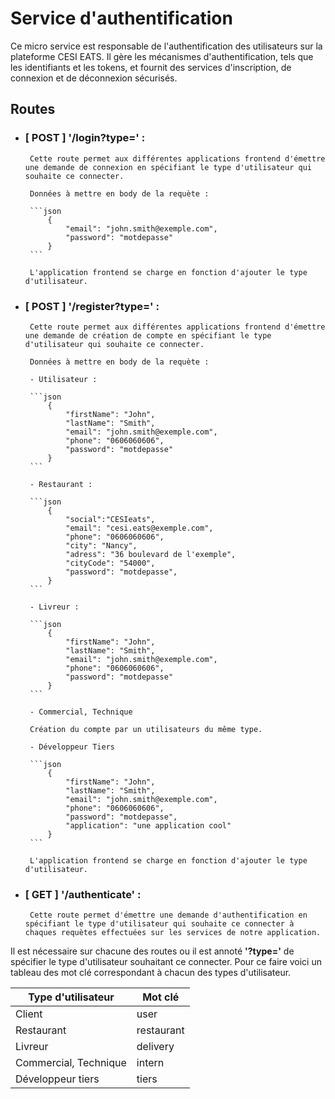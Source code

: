 # Service d'authentification

Ce micro service est responsable de l'authentification des utilisateurs sur la plateforme CESI EATS. 
Il gère les mécanismes d'authentification, tels que les identifiants et les tokens, et fournit des services d'inscription, de connexion et de déconnexion sécurisés.  

## Routes
 - ### [ POST ] '/login?type=' : 
        Cette route permet aux différentes applications frontend d'émettre une demande de connexion en spécifiant le type d'utilisateur qui souhaite ce connecter.

        Données à mettre en body de la requète :

        ```json
            {
                "email": "john.smith@exemple.com",
                "password": "motdepasse"
            }
        ```

        L'application frontend se charge en fonction d'ajouter le type d'utilisateur.

 - ### [ POST ] '/register?type=' : 
        Cette route permet aux différentes applications frontend d'émettre une demande de création de compte en spécifiant le type d'utilisateur qui souhaite ce connecter.

        Données à mettre en body de la requète :

        - Utilisateur :

        ```json
            {
                "firstName": "John",
                "lastName": "Smith",
                "email": "john.smith@exemple.com",
                "phone": "0606060606",
                "password": "motdepasse"
            }
        ```

        - Restaurant :

        ```json
            {
                "social":"CESIeats",
                "email": "cesi.eats@exemple.com",
                "phone": "0606060606",
                "city": "Nancy",
                "adress": "36 boulevard de l'exemple",
                "cityCode": "54000",
                "password": "motdepasse",
            }
        ```

        - Livreur : 

        ```json
            {
                "firstName": "John",
                "lastName": "Smith",
                "email": "john.smith@exemple.com",
                "phone": "0606060606",
                "password": "motdepasse"
            }
        ```

        - Commercial, Technique

        Création du compte par un utilisateurs du même type.

        - Développeur Tiers

        ```json
            {
                "firstName": "John",
                "lastName": "Smith",
                "email": "john.smith@exemple.com",
                "phone": "0606060606",
                "password": "motdepasse",
                "application": "une application cool"
            }
        ```

        L'application frontend se charge en fonction d'ajouter le type d'utilisateur.

 - ### [ GET ] '/authenticate' : 
        Cette route permet d'émettre une demande d'authentification en spécifiant le type d'utilisateur qui souhaite ce connecter à chaques requètes effectuées sur les services de notre application. 

Il est nécessaire sur chacune des routes ou il est annoté **'?type='** de spécifier le type d'utilisateur souhaitant ce connecter. Pour ce faire voici un tableau des mot clé correspondant à chacun des types d'utilisateur.

| Type d'utilisateur | Mot clé |
| --- | --- |
| Client | user |
| Restaurant | restaurant |
| Livreur | delivery |
| Commercial, Technique | intern |
| Développeur tiers | tiers |

